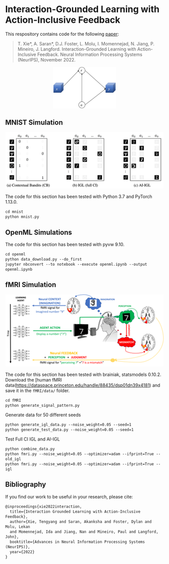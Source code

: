 # Interaction-Grounded Learning with Action-Inclusive Feedback

This respository contains code for the following [paper](https://arxiv.org/pdf/2206.08364.pdf):
> T. Xie*, A. Saran*, D.J. Foster, L. Molu, I. Momennejad, N. Jiang, P. Mineiro, J. Langford.
Interaction-Grounded Learning with Action-Inclusive Feedback.
Neural Information Processing Systems (NeurIPS), November 2022. 

<!-- ![](images/assumption.jpg "Action-Inclusive Feedback Assumption") -->
<p align="center">
    <img src="imgs/assumption.jpg" width="200" />
</p>

## MNIST Simulation
![alt text](imgs/mnist.png "Different Learning Approaches for the MNIST Digit Classification Dataset")

The code for this section has been tested with Python 3.7 and PyTorch 1.13.0. 

```
cd mnist
python mnist.py
```

## OpenML Simulations
The code for this section has been tested with pyvw 9.10.
```
cd openml
python data_download.py --do_first
jupyter nbconvert --to notebook --execute openml.ipynb --output openml.ipynb
```

## fMRI Simulation
![alt text](imgs/bci.png "BCI experiment for Number-guessing Task")

The code for this section has been tested with brainiak, statsmodels 0.10.2. Download the [human fMRI data(https://dataspace.princeton.edu/handle/88435/dsp01dn39x4181) and save it in the `fMRI/data/` folder.

```
cd fMRI
python generate_signal_pattern.py
```

Generate data for 50 different seeds
```
python generate_igl_data.py --noise_weight=0.05 --seed=1
python generate_test_data.py --noise_weight=0.05 --seed=1
```

Test Full CI IGL and AI-IGL
```
python combine_data.py 
python fmri.py --noise_weight=0.05 --optimizer=adam --ifprint=True --old_igl
python fmri.py --noise_weight=0.05 --optimizer=adam --ifprint=True --igl
```

## Bibliography
If you find our work to be useful in your research, please cite:
```
@inproceedings{xie2022interaction,
  title={Interaction Grounded Learning with Action-Inclusive Feedback},
  author={Xie, Tengyang and Saran, Akanksha and Foster, Dylan and Molu, Lekan 
  and Momennejad, Ida and Jiang, Nan and Mineiro, Paul and Langford, John},
  booktitle={Advances in Neural Information Processing Systems (NeurIPS)},
  year={2022}
}
```

